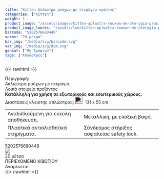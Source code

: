 ```yaml
---
title: "Kitten Απλώστρα ρούχων με πτερύγια πράσινη"
categories: ["Kitten"]
weight: 1
product_image: "/assets/images/kitten-aplwstra-rouxwn-me-pterygia-prasinh.jpg"
product_image_lowres: "/assets/low/kitten-aplwstra-rouxwn-me-pterygia-prasinh.jpg"
barcode: "5202576680449"
varos: "20 μέτρα"
bar_img: "/media/svg/barcode.svg"
var_img: "/media/svg/dcm.svg"
gencat: ["Μη Τρόφιμα"]
tags: ["Απλώστρες"]
---
```

{{< rawhtml >}}

<div class="product">
    <div id="sistatika">Περιγραφή:</div>
    <div class="alltext">Απλώστρα ρούχων µε πτερύγια.</div>
    <div id="loipa">Λοιπά στοιχεία προϊόντος</div>
    <div class="alltext"><b>Κατάλληλη για χρήση σε εξωτερικούς και εσωτερικούς χώρους.
</b></div> 
<div class="stfff sfwb sdg250 sais sgg2">
        <span class="sorange st000 sp10 sbrd4">Διαστάσεις κλειστής απλώστρας:</span>
        <span class="sdfn s444 sp10 sbrd4">
            <img src="/media/svg/dcm.svg"
                    style="height:23px;margin-right: 5px;padding-bottom:0;filter: invert(1) brightness(1);">
                131 x 55 cm
        </span></div>
       <div class="tabout">
<table style="border-spacing:3px" class="sw100 sfsin stlf">
<tr>
                <td class="seee sp10">Αναδιπλούμενη για εύκολη αποθήκευση.</td>
        <td class="seee sp10">Μεταλλική, με εποξική βαφή.</td>
            </tr>
    <tr>
        <td class="seee sp10">Πλαστικά αντιολισθητικά στηρίγματα.</td>
        <td class="seee sp10">Σύνδεσμος στήριξης ασφαλείας safety lock.</td>
    </tr>
</table>
</div>
<p></p>
    <div id="barcode">
        <div id="barimage1"></div><span id="bartext">5202576680449</span>
    </div>
    <div id="varos">
        <div id="varosimage" style="margin:0"><img src="/media/svg/dcm.svg"></div><span id="varostext">20 μέτρα</span>
    </div>
    <div id="kivotio">ΠΕΡΙΕΧΟΜΕΝΟ ΚΙΒΩΤΙΟΥ:<br>Αναμένεται</div>
    <div class="pimg"></div>
    </div>
{{< /rawhtml >}}


